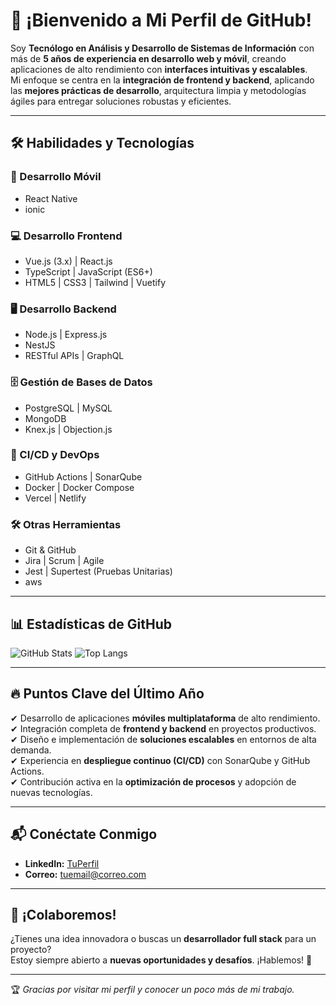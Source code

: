 # 🚀 ¡Bienvenido a Mi Perfil de GitHub!

Soy **Tecnólogo en Análisis y Desarrollo de Sistemas de Información** con más de **5 años de experiencia en desarrollo web y móvil**, creando aplicaciones de alto rendimiento con **interfaces intuitivas y escalables**.  
Mi enfoque se centra en la **integración de frontend y backend**, aplicando las **mejores prácticas de desarrollo**, arquitectura limpia y metodologías ágiles para entregar soluciones robustas y eficientes.

---

## 🛠 Habilidades y Tecnologías

### 📱 Desarrollo Móvil
- React Native  
- ionic

### 💻 Desarrollo Frontend
- Vue.js (3.x) | React.js  
- TypeScript | JavaScript (ES6+)  
- HTML5 | CSS3 | Tailwind | Vuetify  

### 🖥 Desarrollo Backend
- Node.js | Express.js  
- NestJS  
- RESTful APIs | GraphQL
  

### 🗄 Gestión de Bases de Datos
- PostgreSQL | MySQL  
- MongoDB  
- Knex.js | Objection.js

### 🚀 CI/CD y DevOps
- GitHub Actions | SonarQube  
- Docker | Docker Compose  
- Vercel | Netlify  

### 🛠 Otras Herramientas
- Git & GitHub  
- Jira | Scrum | Agile  
- Jest | Supertest (Pruebas Unitarias)
- aws

---

## 📊 Estadísticas de GitHub
![GitHub Stats](https://github-readme-stats.vercel.app/api?username=yeprepue&show_icons=true&theme=dracula)
![Top Langs](https://github-readme-stats.vercel.app/api/top-langs/?username=yeprepue&layout=compact&theme=dracula)


---

## 🔥 Puntos Clave del Último Año
✔ Desarrollo de aplicaciones **móviles multiplataforma** de alto rendimiento.  
✔ Integración completa de **frontend y backend** en proyectos productivos.  
✔ Diseño e implementación de **soluciones escalables** en entornos de alta demanda.  
✔ Experiencia en **despliegue continuo (CI/CD)** con SonarQube y GitHub Actions.  
✔ Contribución activa en la **optimización de procesos** y adopción de nuevas tecnologías.  

---

## 📬 Conéctate Conmigo
- **LinkedIn:** [TuPerfil](https://linkedin.com/in/yeison-esteban-pretel-puentes-a16507177)  
- **Correo:** [tuemail@correo.com](mailto:yeisonpretel71@gmail.com)  



---

## 🎯 ¡Colaboremos!
¿Tienes una idea innovadora o buscas un **desarrollador full stack** para un proyecto?  
Estoy siempre abierto a **nuevas oportunidades y desafíos**. ¡Hablemos! 🚀

---

🏆 *Gracias por visitar mi perfil y conocer un poco más de mi trabajo.*
